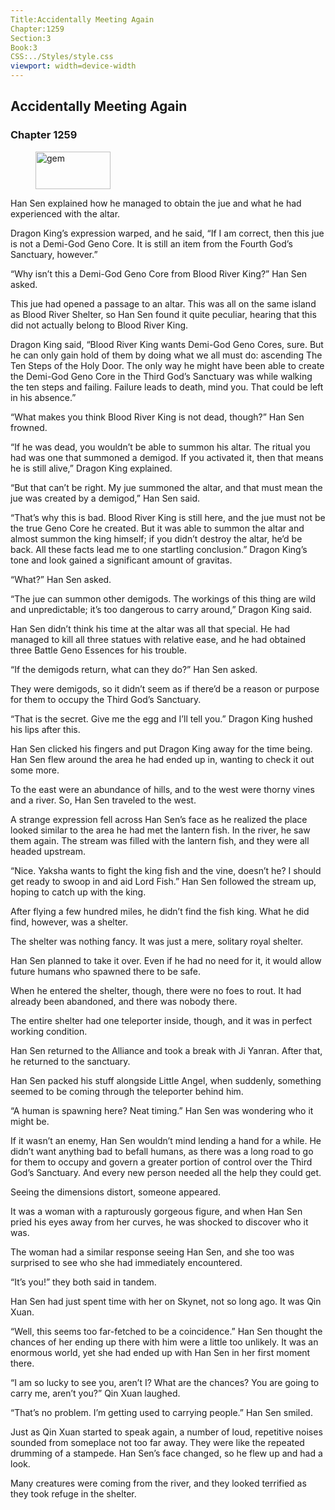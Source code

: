 ```yaml
---
Title:Accidentally Meeting Again 
Chapter:1259 
Section:3 
Book:3 
CSS:../Styles/style.css 
viewport: width=device-width
---
```

  
## Accidentally Meeting Again
### Chapter 1259
  
<figure>
	<img src="../Images/gem.gif" alt="gem" id="gem" width="120" height="60" />
</figure>
  

  
Han Sen explained how he managed to obtain the jue and what he had experienced with the altar.

Dragon King’s expression warped, and he said, “If I am correct, then this jue is not a Demi-God Geno Core. It is still an item from the Fourth God’s Sanctuary, however.”

“Why isn’t this a Demi-God Geno Core from Blood River King?” Han Sen asked.

This jue had opened a passage to an altar. This was all on the same island as Blood River Shelter, so Han Sen found it quite peculiar, hearing that this did not actually belong to Blood River King.

Dragon King said, “Blood River King wants Demi-God Geno Cores, sure. But he can only gain hold of them by doing what we all must do: ascending The Ten Steps of the Holy Door. The only way he might have been able to create the Demi-God Geno Core in the Third God’s Sanctuary was while walking the ten steps and failing. Failure leads to death, mind you. That could be left in his absence.”

“What makes you think Blood River King is not dead, though?” Han Sen frowned.

“If he was dead, you wouldn’t be able to summon his altar. The ritual you had was one that summoned a demigod. If you activated it, then that means he is still alive,” Dragon King explained.

“But that can’t be right. My jue summoned the altar, and that must mean the jue was created by a demigod,” Han Sen said.

“That’s why this is bad. Blood River King is still here, and the jue must not be the true Geno Core he created. But it was able to summon the altar and almost summon the king himself; if you didn’t destroy the altar, he’d be back. All these facts lead me to one startling conclusion.” Dragon King’s tone and look gained a significant amount of gravitas.

“What?” Han Sen asked.

“The jue can summon other demigods. The workings of this thing are wild and unpredictable; it’s too dangerous to carry around,” Dragon King said.

Han Sen didn’t think his time at the altar was all that special. He had managed to kill all three statues with relative ease, and he had obtained three Battle Geno Essences for his trouble.

“If the demigods return, what can they do?” Han Sen asked.

They were demigods, so it didn’t seem as if there’d be a reason or purpose for them to occupy the Third God’s Sanctuary.

“That is the secret. Give me the egg and I’ll tell you.” Dragon King hushed his lips after this.

Han Sen clicked his fingers and put Dragon King away for the time being. Han Sen flew around the area he had ended up in, wanting to check it out some more.

To the east were an abundance of hills, and to the west were thorny vines and a river. So, Han Sen traveled to the west.

A strange expression fell across Han Sen’s face as he realized the place looked similar to the area he had met the lantern fish. In the river, he saw them again. The stream was filled with the lantern fish, and they were all headed upstream.

“Nice. Yaksha wants to fight the king fish and the vine, doesn’t he? I should get ready to swoop in and aid Lord Fish.” Han Sen followed the stream up, hoping to catch up with the king.

After flying a few hundred miles, he didn’t find the fish king. What he did find, however, was a shelter.

The shelter was nothing fancy. It was just a mere, solitary royal shelter.

Han Sen planned to take it over. Even if he had no need for it, it would allow future humans who spawned there to be safe.

When he entered the shelter, though, there were no foes to rout. It had already been abandoned, and there was nobody there.

The entire shelter had one teleporter inside, though, and it was in perfect working condition.

Han Sen returned to the Alliance and took a break with Ji Yanran. After that, he returned to the sanctuary.

Han Sen packed his stuff alongside Little Angel, when suddenly, something seemed to be coming through the teleporter behind him.

“A human is spawning here? Neat timing.” Han Sen was wondering who it might be.

If it wasn’t an enemy, Han Sen wouldn’t mind lending a hand for a while. He didn’t want anything bad to befall humans, as there was a long road to go for them to occupy and govern a greater portion of control over the Third God’s Sanctuary. And every new person needed all the help they could get.

Seeing the dimensions distort, someone appeared.

It was a woman with a rapturously gorgeous figure, and when Han Sen pried his eyes away from her curves, he was shocked to discover who it was.

The woman had a similar response seeing Han Sen, and she too was surprised to see who she had immediately encountered.

“It’s you!” they both said in tandem.

Han Sen had just spent time with her on Skynet, not so long ago. It was Qin Xuan.

“Well, this seems too far-fetched to be a coincidence.” Han Sen thought the chances of her ending up there with him were a little too unlikely. It was an enormous world, yet she had ended up with Han Sen in her first moment there.

“I am so lucky to see you, aren’t I? What are the chances? You are going to carry me, aren’t you?” Qin Xuan laughed.

“That’s no problem. I’m getting used to carrying people.” Han Sen smiled.

Just as Qin Xuan started to speak again, a number of loud, repetitive noises sounded from someplace not too far away. They were like the repeated drumming of a stampede. Han Sen’s face changed, so he flew up and had a look.

Many creatures were coming from the river, and they looked terrified as they took refuge in the shelter.
